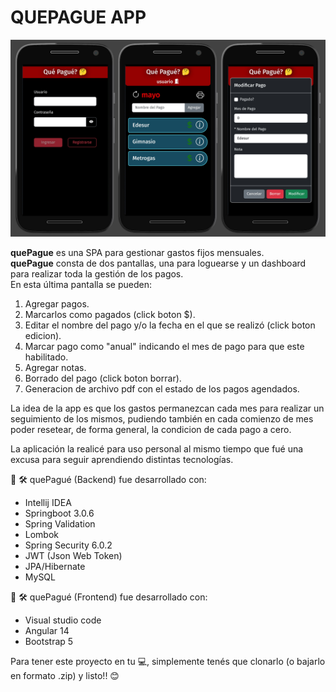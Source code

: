 # QUEPAGUE APP
![quePague1](./src/assets/quepague.jpg)  

**quePague** es una SPA para gestionar gastos fijos mensuales.  
**quePague** consta de dos pantallas, una para loguearse y un dashboard para realizar toda la gestión de los pagos.  
En esta última pantalla se pueden:
1. Agregar pagos.
2. Marcarlos como pagados (click boton $).
3. Editar el nombre del pago y/o la fecha en el que se realizó (click boton edicion).
4. Marcar pago como "anual" indicando el mes de pago para que este habilitado.
5. Agregar notas.
6. Borrado del pago (click boton borrar).
7. Generacion de archivo pdf con el estado de los pagos agendados.

La idea de la app es que los gastos permanezcan cada mes para realizar un seguimiento de los mismos, pudiendo también en cada comienzo de mes poder resetear, de forma general, la condicion de cada pago a cero.

La aplicación la realicé para uso personal al mismo tiempo que fué una excusa para seguir aprendiendo distintas tecnologías.

  🧰 🛠️ quePagué (Backend) fue desarrollado con:
- Intellij IDEA
- Springboot 3.0.6
- Spring Validation
- Lombok
- Spring Security 6.0.2
- JWT (Json Web Token)
- JPA/Hibernate
- MySQL
 
 🧰 🛠️ quePagué (Frontend) fue desarrollado con:
- Visual studio code
- Angular 14
- Bootstrap 5

Para tener este proyecto en tu 💻, simplemente tenés que clonarlo (o bajarlo en formato .zip) y listo!! 😊